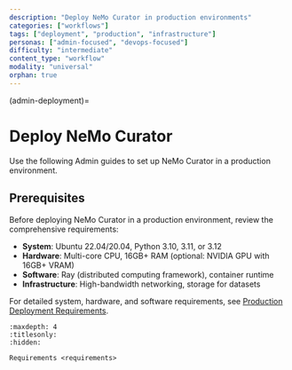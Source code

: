 ```yaml
---
description: "Deploy NeMo Curator in production environments"
categories: ["workflows"]
tags: ["deployment", "production", "infrastructure"]
personas: ["admin-focused", "devops-focused"]
difficulty: "intermediate"
content_type: "workflow"
modality: "universal"
orphan: true
---
```


(admin-deployment)=

# Deploy NeMo Curator

Use the following Admin guides to set up NeMo Curator in a production environment.

## Prerequisites

Before deploying NeMo Curator in a production environment, review the comprehensive requirements:

- **System**: Ubuntu 22.04/20.04, Python 3.10, 3.11, or 3.12
- **Hardware**: Multi-core CPU, 16GB+ RAM (optional: NVIDIA GPU with 16GB+ VRAM)
- **Software**: Ray (distributed computing framework), container runtime
- **Infrastructure**: High-bandwidth networking, storage for datasets

For detailed system, hardware, and software requirements, see [Production Deployment Requirements](admin-deployment-requirements).

```{toctree}
:maxdepth: 4
:titlesonly:
:hidden:

Requirements <requirements>

```